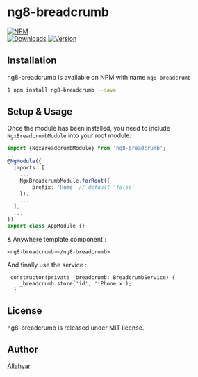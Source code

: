 # ng8-breadcrumb

[![NPM](https://nodei.co/npm/ng8-breadcrumb.png)](https://npmjs.org/package/ng8-breadcrumb)
<br>
<a href="https://www.npmjs.com/package/ng8-breadcrumb"><img src="https://img.shields.io/npm/dt/ng8-breadcrumb.svg" alt="Downloads"></a>
<a href="https://www.npmjs.com/package/ng8-breadcrumb"><img src="https://img.shields.io/npm/v/ng8-breadcrumb.svg" alt="Version"></a>

## Installation

ng8-breadcrumb is available on NPM with name ```ng8-breadcrumb```

```bash
$ npm install ng8-breadcrumb --save
```

## Setup & Usage

Once the module has been installed, you need to include `NgxBreadcrumbModule` into your root module:

```ts
import {NgxBreadcrumbModule} from 'ng8-breadcrumb';
...
@NgModule({
  imports: [
    ...
    NgxBreadcrumbModule.forRoot({
        prefix: 'Home' // default 'false'
    }),
    ...
  ],
  ...
})
export class AppModule {}
```
& Anywhere template component :
```
<ng8-breadcrumb></ng8-breadcrumb>
```

And finally use the service :
```
 constructor(private _breadcrumb: BreadcrumbService) {
    _breadcrumb.store('id', 'iPhone x');
  }
```

## License

ng8-breadcrumb is released under MIT license.

## Author

[Allahyar](mailto:imAllahyar@gmail.com)
